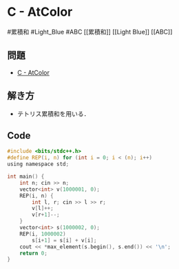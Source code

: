 # C - AtColor
#累積和 #Light_Blue #ABC
[[累積和]] [[Light Blue]] [[ABC]]

## 問題
- [C - AtColor](https://atcoder.jp/contests/abc014/tasks/abc014_3)

## 解き方
- テトリス累積和を用いる．

## Code
```c
#include <bits/stdc++.h>
#define REP(i, n) for (int i = 0; i < (n); i++)
using namespace std;

int main() {
	int n; cin >> n;
	vector<int> v(1000001, 0);
	REP(i, n) {
		int l, r; cin >> l >> r;
		v[l]++;
		v[r+1]--;
	}
	vector<int> s(1000002, 0);
	REP(i, 1000002)
		s[i+1] = s[i] + v[i];
	cout << *max_element(s.begin(), s.end()) << '\n';
    return 0;
}
```
